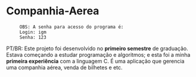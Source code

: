 # Companhia-Aerea
~~~~~~~~~~~~~~~~~~~~~~~~~~~~~~~~~~~~~~~~~~~~~~~~~~~~~~~~~
     OBS: A senha para acesso do programa é:
     Login: igm
     Senha: 123
~~~~~~~~~~~~~~~~~~~~~~~~~~~~~~~~~~~~~~~~~~~~~~~~~~~~~~~~~
PT/BR:
Este projeto foi desenvolvido no **primeiro semestre** de graduação. Estava começando a estudar programação e algoritmos; e esta foi a minha **primeira experiência** com a linguagem C. É uma aplicação que gerencia uma companhia aérea, venda de bilhetes e etc.
